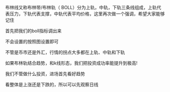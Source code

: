 布林线又称布林带/布林轨（ BOLL）分为上轨，中轨，下轨三条线组成，上轨代表压力，下轨代表支撑，中轨代表平均价格，这里再次做一个强调，希望大家能够记住

首先把我们的boll指标调出来

不会设置的按照图设置即可

不管是币市还是外汇，行情的拐点大多都在上轨、中轨和下轨

如果布林轨结合趋势，和k线形态，我们把投资成功率能提升到极高!

我们不管做什么投资，进场首先看好趋势

看整体是上涨还是下跌的，所以可以先观察日线
